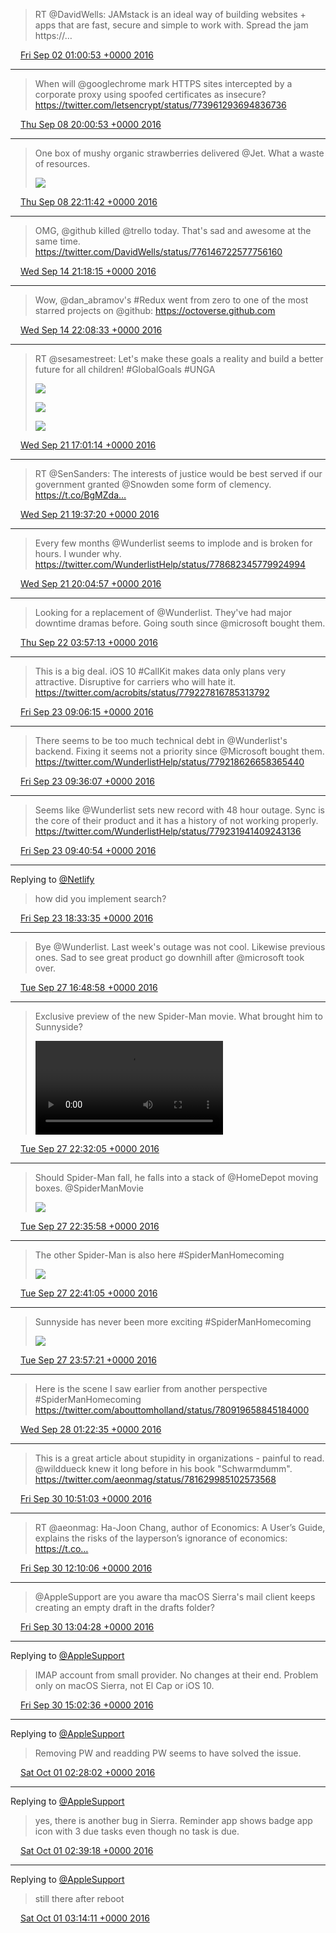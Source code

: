 > RT @DavidWells: JAMstack is an ideal way of building websites + apps that are fast, secure and simple to work with. Spread the jam https://…

<img src="media/tweet.ico" width="12" /> [Fri Sep 02 01:00:53 +0000 2016](https://twitter.com/maiertech/status/771513192702943232)

----

> When will @googlechrome mark HTTPS sites intercepted by a corporate proxy using spoofed certificates as insecure? https://twitter.com/letsencrypt/status/773961293694836736

<img src="media/tweet.ico" width="12" /> [Thu Sep 08 20:00:53 +0000 2016](https://twitter.com/maiertech/status/773974409514196992)

----

> One box of mushy organic strawberries delivered @Jet. What a waste of resources. 
> 
> ![](media/774007330275024896-Cr3Tj6YWIAEJ8sr.jpg)

<img src="media/tweet.ico" width="12" /> [Thu Sep 08 22:11:42 +0000 2016](https://twitter.com/maiertech/status/774007330275024896)

----

> OMG, @github killed @trello today. That's sad and awesome at the same time. https://twitter.com/DavidWells/status/776146722577756160

<img src="media/tweet.ico" width="12" /> [Wed Sep 14 21:18:15 +0000 2016](https://twitter.com/maiertech/status/776168207799427072)

----

> Wow, @dan_abramov's #Redux went from zero to one of the most starred projects on @github: https://octoverse.github.com

<img src="media/tweet.ico" width="12" /> [Wed Sep 14 22:08:33 +0000 2016](https://twitter.com/maiertech/status/776180865344888832)

----

> RT @sesamestreet: Let's make these goals a reality and build a better future for all children! #GlobalGoals #UNGA 
> 
> ![](media/778640242530258945-CszxrDeVYAAZo2E.jpg)
> 
> ![](media/778640242530258945-CszxrNAVIAA86WQ.jpg)
> 
> ![](media/778640242530258945-CszxrYeUkAQ5fJy.jpg)

<img src="media/tweet.ico" width="12" /> [Wed Sep 21 17:01:14 +0000 2016](https://twitter.com/maiertech/status/778640242530258945)

----

> RT @SenSanders: The interests of justice would be best served if our government granted @Snowden some form of clemency. https://t.co/BgMZda…

<img src="media/tweet.ico" width="12" /> [Wed Sep 21 19:37:20 +0000 2016](https://twitter.com/maiertech/status/778679526456823808)

----

> Every few months @Wunderlist seems to implode and is broken for hours. I wunder why. https://twitter.com/WunderlistHelp/status/778682345779924994

<img src="media/tweet.ico" width="12" /> [Wed Sep 21 20:04:57 +0000 2016](https://twitter.com/maiertech/status/778686473100931073)

----

> Looking for a replacement of @Wunderlist. They've had major downtime dramas before. Going south since @microsoft bought them.

<img src="media/tweet.ico" width="12" /> [Thu Sep 22 03:57:13 +0000 2016](https://twitter.com/maiertech/status/778805324199321605)

----

> This is a big deal. iOS 10 #CallKit makes data only plans very attractive. Disruptive for carriers who will hate it. https://twitter.com/acrobits/status/779227816785313792

<img src="media/tweet.ico" width="12" /> [Fri Sep 23 09:06:15 +0000 2016](https://twitter.com/maiertech/status/779245485026664448)

----

> There seems to be too much technical debt in @Wunderlist's backend. Fixing it seems not a priority since @Microsoft bought them. https://twitter.com/WunderlistHelp/status/779218626658365440

<img src="media/tweet.ico" width="12" /> [Fri Sep 23 09:36:07 +0000 2016](https://twitter.com/maiertech/status/779252999298412544)

----

> Seems like @Wunderlist sets new record with 48 hour outage. Sync is the core of their product and it has a history of not working properly. https://twitter.com/WunderlistHelp/status/779231941409243136

<img src="media/tweet.ico" width="12" /> [Fri Sep 23 09:40:54 +0000 2016](https://twitter.com/maiertech/status/779254204925960192)

----

Replying to [@Netlify](https://twitter.com/Netlify/status/779387738898391040)

> how did you implement search?

<img src="media/tweet.ico" width="12" /> [Fri Sep 23 18:33:35 +0000 2016](https://twitter.com/maiertech/status/779388259063455744)

----

> Bye @Wunderlist. Last week's outage was not cool. Likewise previous ones. Sad to see great product go downhill after @microsoft took over.

<img src="media/tweet.ico" width="12" /> [Tue Sep 27 16:48:58 +0000 2016](https://twitter.com/maiertech/status/780811481189416960)

----

> Exclusive preview of the new Spider-Man movie. What brought him to Sunnyside? 
> 
> <video controls><source src="media/780897830273703936-1TTazOYQOJ5yOoq3.mp4">Your browser does not support the video tag.</video>

<img src="media/tweet.ico" width="12" /> [Tue Sep 27 22:32:05 +0000 2016](https://twitter.com/maiertech/status/780897830273703936)

----

> Should Spider-Man fall, he falls into a stack of @HomeDepot moving boxes. @SpiderManMovie 
> 
> ![](media/780898807496179713-CtZPUHLWIAAkixz.jpg)

<img src="media/tweet.ico" width="12" /> [Tue Sep 27 22:35:58 +0000 2016](https://twitter.com/maiertech/status/780898807496179713)

----

> The other Spider-Man is also here #SpiderManHomecoming 
> 
> ![](media/780900092064792576-CtZQfQ_W8AAEwQw.jpg)

<img src="media/tweet.ico" width="12" /> [Tue Sep 27 22:41:05 +0000 2016](https://twitter.com/maiertech/status/780900092064792576)

----

> Sunnyside has never been more exciting #SpiderManHomecoming 
> 
> ![](media/780919285510275072-CtZh8hdXYAAVlU5.jpg)

<img src="media/tweet.ico" width="12" /> [Tue Sep 27 23:57:21 +0000 2016](https://twitter.com/maiertech/status/780919285510275072)

----

> Here is the scene I saw earlier from another perspective #SpiderManHomecoming https://twitter.com/abouttomholland/status/780919658845184000

<img src="media/tweet.ico" width="12" /> [Wed Sep 28 01:22:35 +0000 2016](https://twitter.com/maiertech/status/780940735524835328)

----

> This is a great article about stupidity in organizations - painful to read. @wilddueck knew it long before in his book "Schwarmdumm". https://twitter.com/aeonmag/status/781629985102573568

<img src="media/tweet.ico" width="12" /> [Fri Sep 30 10:51:03 +0000 2016](https://twitter.com/maiertech/status/781808570555916288)

----

> RT @aeonmag: Ha-Joon Chang, author of Economics: A User’s Guide, explains the risks of the layperson’s ignorance of economics: https://t.co…

<img src="media/tweet.ico" width="12" /> [Fri Sep 30 12:10:06 +0000 2016](https://twitter.com/maiertech/status/781828467381993472)

----

> @AppleSupport are you aware tha macOS Sierra's mail client keeps creating an empty draft in the drafts folder?

<img src="media/tweet.ico" width="12" /> [Fri Sep 30 13:04:28 +0000 2016](https://twitter.com/maiertech/status/781842148748558336)

----

Replying to [@AppleSupport](https://twitter.com/AppleSupport/status/781868587678048257)

> IMAP account from small provider. No changes at their end. Problem only on macOS Sierra, not El Cap or iOS 10.

<img src="media/tweet.ico" width="12" /> [Fri Sep 30 15:02:36 +0000 2016](https://twitter.com/maiertech/status/781871875156799488)

----

Replying to [@AppleSupport](https://twitter.com/AppleSupport/status/781882295208861696)

> Removing PW and readding PW seems to have solved the issue.

<img src="media/tweet.ico" width="12" /> [Sat Oct 01 02:28:02 +0000 2016](https://twitter.com/maiertech/status/782044369440346112)

----

Replying to [@AppleSupport](https://twitter.com/AppleSupport/status/782045872309825536)

> yes, there is another bug in Sierra. Reminder app shows badge app icon with 3 due tasks even though no task is due.

<img src="media/tweet.ico" width="12" /> [Sat Oct 01 02:39:18 +0000 2016](https://twitter.com/maiertech/status/782047205133811712)

----

Replying to [@AppleSupport](https://twitter.com/AppleSupport/status/782049377271635969)

> still there after reboot

<img src="media/tweet.ico" width="12" /> [Sat Oct 01 03:14:11 +0000 2016](https://twitter.com/maiertech/status/782055986274107392)